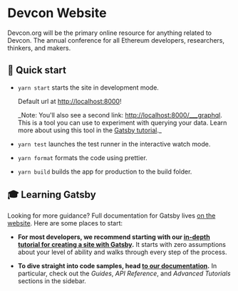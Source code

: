# Devcon Website

Devcon.org will be the primary online resource for anything related to Devcon. The annual conference for all Ethereum developers, researchers, thinkers, and makers.

## 🚀 Quick start

- `yarn start` starts the site in development mode.

  Default url at [http://localhost:8000](http://localhost:8000)!

  \_Note: You'll also see a second link: [http://localhost:8000/\_\_\_graphql](http://localhost:8000/___graphql). This is a tool you can use to experiment with querying your data. Learn more about using this tool in the [Gatsby tutorial](https://www.gatsbyjs.com/tutorial/part-five/#introducing-graphiql).\_

- `yarn test` launches the test runner in the interactive watch mode.
- `yarn format` formats the code using prettier.
- `yarn build` builds the app for production to the build folder.

## 🎓 Learning Gatsby

Looking for more guidance? Full documentation for Gatsby lives [on the website](https://www.gatsbyjs.com/). Here are some places to start:

- **For most developers, we recommend starting with our [in-depth tutorial for creating a site with Gatsby](https://www.gatsbyjs.com/tutorial/).** It starts with zero assumptions about your level of ability and walks through every step of the process.

- **To dive straight into code samples, head [to our documentation](https://www.gatsbyjs.com/docs/).** In particular, check out the _Guides_, _API Reference_, and _Advanced Tutorials_ sections in the sidebar.
